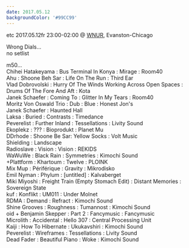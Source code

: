 ```yaml
---
date: 2017.05.12
backgroundColor: '#99CC99'
---
```


etc 2017.05.12fr 23:00-02:00 @ [WNUR](http://www.wnur.org/), Evanston-Chicago  

Wrong Dials...  
no setlist  

m50...  
Chihei Hatakeyama : Bus Terminal In Konya : Mirage : Room40  
Ahu : Shoone Beh Sar : Life On The Run : Third Ear  
Vlad Dobrovolski : Hurry Of The Winds Working Across Open Spaces : Drums Of The Fore And Aft : Kota  
Janek Schaefer : Coming To : Glitter In My Tears : Room40  
Moritz Von Oswald Trio : Dub : Blue : Honest Jon's  
Janek Schaefer : Haunted Hall  
Laksa : Buried : Contrasts : Timedance  
Peverelist : Further Inland : Tessellations : Livity Sound  
Ekoplekz : ??? : Bioprodukt : Planet Mu  
DDrhode : Shoone Be Sar: Yellow Socks : Volt Music  
Shielding : Landscape  
Radioslave : Vision : Vision : REKIDS  
WaWuWe : Black Rain : Symmetries : Kimochi Sound  
+Plattform : Khartoum : Twelve : PLOINK  
Mix Mup : Périférique : Gravity : Mikrodisko  
Emil Nyman : Phylum : \[untitled\] : Kalvaberget  
Miki Miyoshi : Freight Train (Empty Stomach Edit) : Distant Memories : Sovereign State  
kuf : Konflikt : UM011 : Under Molnet  
RDMA : Demand : Refract : Kimochi Sound  
Shine Grooves : Roughness : Tumannost : Kimochi Sound  
oid + Benjamin Skepper : Part 2 : Fancymusic : Fancymusic  
Microlith : Accidental : Hello 307 : Central Processing Unit  
Kaiji : How To Hibernate : Ukukavshiri : Kimochi Sound  
Peverelist : Wireframes : Tessellations : Livity Sound  
Dead Fader : Beautiful Piano : Woke : Kimochi Sound